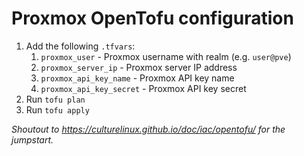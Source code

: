 # Proxmox OpenTofu configuration

1. Add the following `.tfvars`:
   1. `proxmox_user` - Proxmox username with realm (e.g. `user@pve`)
   2. `proxmox_server_ip` - Proxmox server IP address
   3. `proxmox_api_key_name` - Proxmox API key name
   4. `proxmox_api_key_secret` - Proxmox API key secret
2. Run `tofu plan`
3. Run `tofu apply`

*Shoutout to https://culturelinux.github.io/doc/iac/opentofu/ for the jumpstart.*